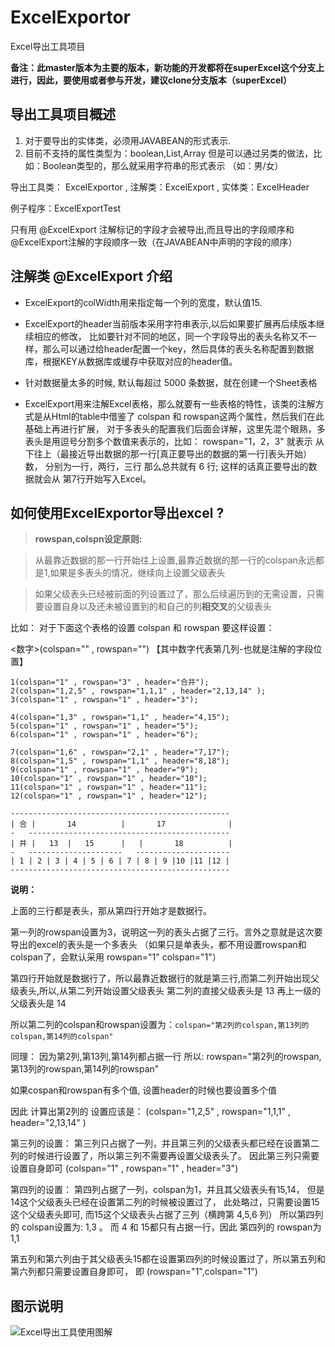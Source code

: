 # ExcelExportor
Excel导出工具项目

**备注：此master版本为主要的版本，新功能的开发都将在superExcel这个分支上进行，因此，要使用或者参与开发，建议clone分支版本（superExcel）**

## 导出工具项目概述
1. 对于要导出的实体类，必须用JAVABEAN的形式表示.  
2. 目前不支持的属性类型为：boolean,List,Array  但是可以通过另类的做法，比如：Boolean类型的，那么就采用字符串的形式表示 （如：男/女）

导出工具类： ExcelExportor ,  注解类：ExcelExport , 实体类：ExcelHeader

例子程序：ExcelExportTest

只有用 @ExcelExport 注解标记的字段才会被导出,而且导出的字段顺序和@ExcelExport注解的字段顺序一致（在JAVABEAN中声明的字段的顺序）

## 注解类 @ExcelExport 介绍

+ ExcelExport的colWidth用来指定每一个列的宽度，默认值15.

+ ExcelExport的header当前版本采用字符串表示,以后如果要扩展再后续版本继续相应的修改，
比如要针对不同的地区，同一个字段导出的表头名称又不一样，那么可以通过给header配置一个key，然后具体的表头名称配置到数据库，根据KEY从数据库或缓存中获取对应的header值。

+ 针对数据量太多的时候, 默认每超过 5000 条数据，就在创建一个Sheet表格

+ ExcelExport用来注解Excel表格，那么就要有一些表格的特性，该类的注解方式是从Html的table中借鉴了 colspan 和 rowspan这两个属性，然后我们在此基础上再进行扩展，
对于多表头的配置我们后面会详解，这里先混个眼熟，多表头是用逗号分割多个数值来表示的，比如： rowspan="1，2，3" 就表示  从下往上（最接近导出数据的那一行[真正要导出的数据的第一行]表头开始）数，
分别为一行，两行，三行 那么总共就有 6 行; 这样的话真正要导出的数据就会从 第7行开始写入Excel。


## 如何使用ExcelExportor导出excel ?

> **rowspan,colspn设定原则:**

> 从最靠近数据的那一行开始往上设置,最靠近数据的那一行的colspan永远都是1,如果是多表头的情况，继续向上设置父级表头

> 如果父级表头已经被前面的列设置过了，那么后续遍历到的无需设置，只需要设置自身以及还未被设置到的和自己的列**相交叉**的父级表头

比如： 对于下面这个表格的设置  colspan 和 rowspan 要这样设置：

<数字>(colspan="" , rowspan="")  【其中数字代表第几列-也就是注解的字段位置】

	1(colspan="1" , rowspan="3" , header="合并");
	2(colspan="1,2,5" , rowspan="1,1,1" , header="2,13,14" );
	3(colspan="1" , rowspan="1" , header="3");
	
	4(colspan="1,3" , rowspan="1,1" , header="4,15");
	5(colspan="1" , rowspan="1" , header="5");
	6(colspan="1" , rowspan="1" , header="6");
	
	7(colspan="1,6" , rowspan="2,1" , header="7,17");
	8(colspan="1,5" , rowspan="1,1" , header="8,18");
	9(colspan="1" , rowspan="1" , header="9");
	10(colspan="1" , rowspan="1" , header="10");
	11(colspan="1" , rowspan="1" , header="11");
	12(colspan="1" , rowspan="1" , header="12");

	-------------------------------------------------
	| 合	|		14			|		17				|
	-	---------------------------------------------
	| 并	|	13	|	15		|   |		18			|	
	-	---------------------   ---------------------
	| 1	| 2	| 3	| 4	| 5	| 6	| 7	| 8	| 9 |10	|11	|12	|
	-------------------------------------------------

**说明：**

上面的三行都是表头，那从第四行开始才是数据行。

第一列的rowspan设置为3，说明这一列的表头占据了三行。言外之意就是这次要导出的excel的表头是一个多表头
（如果只是单表头，都不用设置rowspan和colspan了，会默认采用 rowspan="1" colspan="1"）

第四行开始就是数据行了，所以最靠近数据行的就是第三行,而第二列开始出现父级表头,所以,从第二列开始设置父级表头
第二列的直接父级表头是 13 再上一级的父级表头是  14

所以第二列的colspan和rowspan设置为：`colspan="第2列的colspan,第13列的colspan,第14列的colspan"`

同理： 因为第2列,第13列,第14列都占据一行 所以:  rowspan="第2列的rowspan,第13列的rowspan,第14列的rowspan"

如果cospan和rowspan有多个值, 设置header的时候也要设置多个值

因此 计算出第2列的  设置应该是： (colspan="1,2,5" , rowspan="1,1,1" , header="2,13,14" )

第三列的设置： 第三列只占据了一列，并且第三列的父级表头都已经在设置第二列的时候进行设置了，所以第三列不需要再设置父级表头了。
因此第三列只需要设置自身即可  (colspan="1" , rowspan="1" , header="3")

第四列的设置： 第四列占据了一列，colspan为1，并且其父级表头有15,14， 但是14这个父级表头已经在设置第二列的时候被设置过了，
此处略过，只需要设置15这个父级表头即可, 而15这个父级表头占据了三列（横跨第 4,5,6 列） 所以第四列的 colspan设置为: 1,3 。
而 4 和 15都只有占据一行，因此 第四列的 rowspan为 1,1

第五列和第六列由于其父级表头15都在设置第四列的时候设置过了，所以第五列和第六列都只需要设置自身即可， 即 (rowspan="1",colspan="1")

## 图示说明
![Excel导出工具使用图解](http://i1.tietuku.com/4abfd84fffcf2c2c.png)
